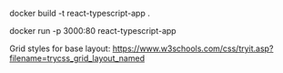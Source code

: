 docker build -t react-typescript-app .

docker run -p 3000:80 react-typescript-app

Grid styles for base layout: https://www.w3schools.com/css/tryit.asp?filename=trycss_grid_layout_named
